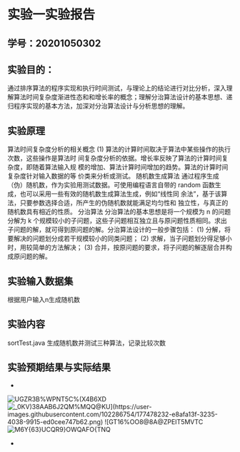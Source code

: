 # 实验一实验报告

## 学号：20201050302


## 实验目的：

通过排序算法的程序实现和执行时间测试，与理论上的结论进行对比分析，深入理解算法时间复杂度渐进性态和和增长率的概念；理解分治算法设计的基本思想、递归程序实现的基本方法，加深对分治算法设计与分析思想的理解。

## 实验原理

 算法时间复杂度分析的相关概念
(1) 算法的计算时间取决于算法中某些操作的执行次数，这些操作是算法时
间复杂度分析的依据。增长率反映了算法的计算时间复杂度，即随着算法输入规
模的增加、算法计算时间增加的趋势。算法的计算时间复杂度针对输入数据的等
价类来分析或测试。
 随机数生成算法
通过程序生成（伪）随机数，作为实验用测试数据。可使用编程语言自带的
random 函数生成，也可以采用一些有效的随机数生成算法生成，例如“线性同
余法”，基于该算法，只要参数选择合适，所产生的伪随机数就能满足均匀性和
独立性，与真正的随机数具有相近的性质。
 分治算法
分治算法的基本思想是将一个规模为 n 的问题分解为 k 个规模较小的子问题，这些子问题相互独立且与原问题性质相同。求出子问题的解，就可得到原问题的解。分治算法设计的一般步骤包括：
(1) 分解，将要解决的问题划分成若干规模较小的同类问题；
(2) 求解，当子问题划分得足够小时，用较简单的方法解决；
(3) 合并，按原问题的要求，将子问题的解逐层合并构成原问题的解。


## 实验输入数据集

根据用户输入n生成随机数


## 实验内容

sortTest.java 生成随机数并测试三种算法，记录比较次数

## 实验预期结果与实际结果
+
![UGZR3B%WPNT5C$%(X4B6$XD](https://user-images.githubusercontent.com/102286754/177478209-2f04dc2d-1d05-491c-bceb-f9ed47ff2157.png)
![`_0KV)38AAB6J2QM%MQQ@KU](https://user-images.githubusercontent.com/102286754/177478232-e8afa13f-3235-4038-9915-ed0cee747b62.png)
![GT16%OO`8@8A@ZPEIT5MVTC](https://user-images.githubusercontent.com/102286754/177478283-5e854b93-41b7-47d3-aeff-2245c8a825fd.png)
![M6Y{63}UCQR9}OWQAFO{TNQ](https://user-images.githubusercontent.com/102286754/177478306-31135c6c-135d-4776-8f6a-643ed5c1bf30.png)

+ 
